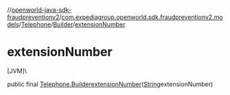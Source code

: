 //[openworld-java-sdk-fraudpreventionv2](../../../../index.md)/[com.expediagroup.openworld.sdk.fraudpreventionv2.models](../../index.md)/[Telephone](../index.md)/[Builder](index.md)/[extensionNumber](extension-number.md)

# extensionNumber

[JVM]\

public final [Telephone.Builder](index.md)[extensionNumber](extension-number.md)([String](https://docs.oracle.com/javase/8/docs/api/java/lang/String.html)extensionNumber)
